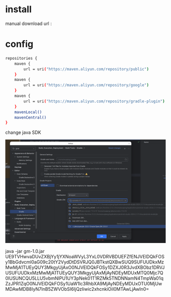 # install

manual download url : 

#  config

```sh
repositories {
    maven {
        url = uri("https://maven.aliyun.com/repository/public")
    }
    maven {
        url = uri("https://maven.aliyun.com/repository/google")
    }
    maven {
        url = uri("https://maven.aliyun.com/repository/gradle-plugin")
    }
    mavenLocal()
    mavenCentral()
}
```

change java SDK

![img.png](images/img.png)


java -jar gm-1.0.jar UE9TVHwvaDUvZXBjYy1jYXNoaWVyL3YxL0VDRVBDUEFZfENJVElDQkFOSy1BbGdvcml0aG09c20tY2VydDtDSVRJQ0JBTkstQXBwSUQ9SUFUUDkxMzMwMjA1TUEyQUY3MkgyUjAxO0NJVElDQkFOSy1DZXJ0R3JvdXBObz1DRVJUSUFUUDkxMzMwMjA1TUEyQUY3MkgyUjAxMjAyNDEyMDUxMTQ0Mjc7Q0lUSUNCQU5LLU5vbmNlPU1UY3pNek01T1RZMk5TNDNNamN4TmpWa01qZzJPR1ZqO0NJVElDQkFOSy1UaW1lc3RhbXA9MjAyNDEyMDUxOTU0MjUwMDAwMDB8IyN7InB5ZWVObSI6IjQzIiwic2xhcnkiOiI0MTAwLjAwIn0=